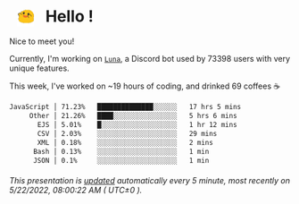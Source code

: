 <h1>   <img src="./spoink.gif" style="vertical-align:middle;" width="30px">   Hello ! </h1>

Nice to meet you!

Currently, I'm working on <a href='https://github.com/Asgarrrr/Luna'>`Luna`</a>, a Discord bot used by 73398 users with very unique features.

This week, I've worked on ~19 hours of coding, and drinked 69 coffees ☕

```
JavaScript │ 71.23%   ██████████████░░░░░░   17 hrs 5 mins
     Other │ 21.26%   ████░░░░░░░░░░░░░░░░   5 hrs 6 mins
       EJS │ 5.01%    █░░░░░░░░░░░░░░░░░░░   1 hr 12 mins
       CSV │ 2.03%    ░░░░░░░░░░░░░░░░░░░░   29 mins
       XML │ 0.18%    ░░░░░░░░░░░░░░░░░░░░   2 mins
      Bash │ 0.13%    ░░░░░░░░░░░░░░░░░░░░   1 min
      JSON │ 0.1%     ░░░░░░░░░░░░░░░░░░░░   1 min
```

###### This presentation is [updated](https://github.com/Asgarrrr) automatically every 5 minute, most recently on 5/22/2022, 08:00:22 AM ( UTC±0 ).